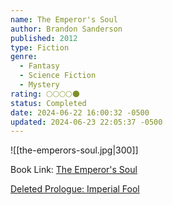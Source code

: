 ```yaml
---
name: The Emperor's Soul
author: Brandon Sanderson
published: 2012
type: Fiction
genre:
  - Fantasy
  - Science Fiction
  - Mystery
rating: 🌕🌕🌕🌕🌑
status: Completed
date: 2024-06-22 16:00:32 -0500
updated: 2024-06-23 22:05:37 -0500
---
```


![[the-emperors-soul.jpg|300]]

Book Link: [The Emperor's Soul](https://www.goodreads.com/book/show/13578175-the-emperor-s-soul)

[Deleted Prologue: Imperial Fool](https://www.brandonsanderson.com/the-emperors-soul-deleted-prologue-imperial-fool/)
